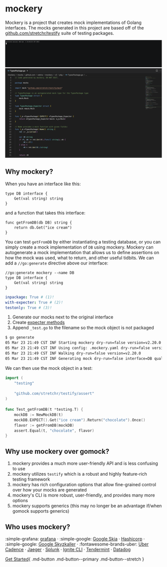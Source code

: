 mockery
========

Mockery is a project that creates mock implementations of Golang interfaces. The mocks generated in this project are based off of the [github.com/stretchr/testify](https://github.com/stretchr/testify) suite of testing packages.

![](assets/images/demo.gif)
![](assets/images/MockScreenshot.png)

Why mockery?
-------------

When you have an interface like this:

```golang title="db.go"
type DB interface {
	Get(val string) string
}
```

and a function that takes this interface:

```golang title="db_getter.go"
func getFromDB(db DB) string {
	return db.Get("ice cream")
}
```

You can test `getFromDB` by either instantiating a testing database, or you can simply create a mock implementation of `DB` using mockery. Mockery can autogenerate a mock implementation that allows us to define assertions on how the mock was used, what to return, and other useful tidbits. We can add a `//go:generate` directive above our interface:

```golang title="db.go"
//go:generate mockery --name DB
type DB interface {
	Get(val string) string
}
```

```yaml title=".mockery.yaml"
inpackage: True # (1)!
with-expecter: True # (2)!
testonly: True # (3)!
```

1. Generate our mocks next to the original interface
2. Create [expecter methods](features.md#expecter-structs)
3. Append `_test.go` to the filename so the mock object is not packaged 

```bash
$ go generate  
05 Mar 23 21:49 CST INF Starting mockery dry-run=false version=v2.20.0
05 Mar 23 21:49 CST INF Using config: .mockery.yaml dry-run=false version=v2.20.0
05 Mar 23 21:49 CST INF Walking dry-run=false version=v2.20.0
05 Mar 23 21:49 CST INF Generating mock dry-run=false interface=DB qualified-name=github.com/vektra/mockery/v2/pkg/fixtures/example_project version=v2.20.0
```

We can then use the mock object in a test:

```go title="db_getter_test.go"
import (
	"testing"

	"github.com/stretchr/testify/assert"
)

func Test_getFromDB(t *testing.T) {
	mockDB := NewMockDB(t)
	mockDB.EXPECT().Get("ice cream").Return("chocolate").Once()
	flavor := getFromDB(mockDB)
	assert.Equal(t, "chocolate", flavor)
}
```

Why use mockery over gomock?
-----------------------------

1. mockery provides a much more user-friendly API and is less confusing to use
2. mockery utilizes `testify` which is a robust and highly feature-rich testing framework
3. mockery has rich configuration options that allow fine-grained control over how your mocks are generated
4. mockery's CLI is more robust, user-friendly, and provides many more options
5. mockery supports generics (this may no longer be an advantage if/when gomock supports generics)

Who uses mockery?
------------------

:simple-grafana: [grafana](https://github.com/grafana/grafana) · :simple-google: [Google Skia](https://github.com/google/skia) · [Hashicorp](https://github.com/search?q=org%3Ahashicorp%20mockery&type=code) · :simple-google: [Google Skyzkaller](https://github.com/google/syzkaller) · :fontawesome-brands-uber: [Uber Cadence](https://github.com/uber/cadence) · [Jaeger](https://github.com/jaegertracing/jaeger) · [Splunk](https://github.com/splunk/kafka-mq-go) · [Ignite CLI](https://github.com/ignite/cli) · [Tendermint](https://github.com/tendermint/tendermint) · [Datadog](https://github.com/DataDog/datadog-agent)


[Get Started](installation.md){ .md-button .md-button--primary .md-button--stretch }
